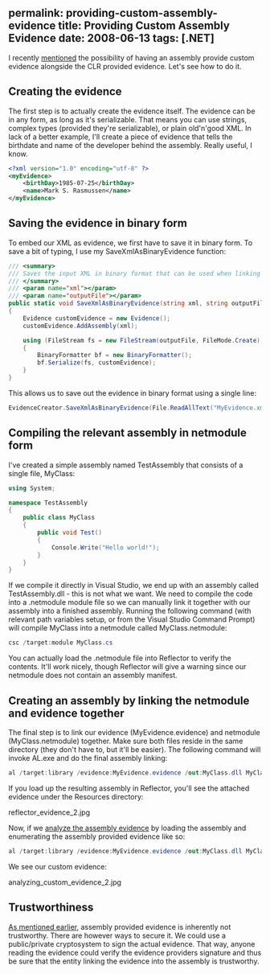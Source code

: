 permalink: providing-custom-assembly-evidence
title: Providing Custom Assembly Evidence
date: 2008-06-13
tags: [.NET]
---
I recently [mentioned](/analyzing-assembly-evidence/) the possibility of having an assembly provide custom evidence alongside the CLR provided evidence. Let's see how to do it.

<!-- more -->

## Creating the evidence

The first step is to actually create the evidence itself. The evidence can be in any form, as long as it's serializable. That means you can use strings, complex types (provided they're serializable), or plain old'n'good XML. In lack of a better example, I'll create a piece of evidence that tells the birthdate and name of the developer behind the assembly. Really useful, I know.

```xml
<?xml version="1.0" encoding="utf-8" ?>
<myEvidence>
	<birthDay>1985-07-25</birthDay>
	<name>Mark S. Rasmussen</name>
</myEvidence>
```

## Saving the evidence in binary form

To embed our XML as evidence, we first have to save it in binary form. To save a bit of typing, I use my SaveXmlAsBinaryEvidence function:

```csharp
/// <summary>
/// Saves the input XML in binary format that can be used when linking custom evidence to an assembly
/// </summary>
/// <param name="xml"></param>
/// <param name="outputFile"></param>
public static void SaveXmlAsBinaryEvidence(string xml, string outputFile)
{
	Evidence customEvidence = new Evidence();
	customEvidence.AddAssembly(xml);

	using (FileStream fs = new FileStream(outputFile, FileMode.Create))
	{
		BinaryFormatter bf = new BinaryFormatter();
		bf.Serialize(fs, customEvidence);
	}
}
```

This allows us to save out the evidence in binary format using a single line:

```csharp
EvidenceCreator.SaveXmlAsBinaryEvidence(File.ReadAllText("MyEvidence.xml"), "MyEvidence.evidence");
```

## Compiling the relevant assembly in netmodule form

I've created a simple assembly named TestAssembly that consists of a single file, MyClass:

```csharp
using System;

namespace TestAssembly
{
	public class MyClass
	{
		public void Test()
		{
			Console.Write("Hello world!");
		}
	}
}
```

If we compile it directly in Visual Studio, we end up with an assembly called TestAssembly.dll - this is not what we want. We need to compile the code into a .netmodule module file so we can manually link it together with our assembly into a finished assembly. Running the following command (with relevant path variables setup, or from the Visual Studio Command Prompt) will compile MyClass into a netmodule called MyClass.netmodule:

```csharp
csc /target:module MyClass.cs
```

You can actually load the .netmodule file into Reflector to verify the contents. It'll work nicely, though Reflector will give a warning since our netmodule does not contain an assembly manifest.

## Creating an assembly by linking the netmodule and evidence together

The final step is to link our evidence (MyEvidence.evidence) and netmodule (MyClass.netmodule) together. Make sure both files reside in the same directory (they don't have to, but it'll be easier). The following command will invoke AL.exe and do the final assembly linking:

```csharp
al /target:library /evidence:MyEvidence.evidence /out:MyClass.dll MyClass.netmodule
```

If you load up the resulting assembly in Reflector, you'll see the attached evidence under the Resources directory:

reflector_evidence_2.jpg

Now, if we [analyze the assembly evidence](/analyzing-assembly-evidence/) by loading the assembly and enumerating the assembly provided evidence like so:

```csharp
al /target:library /evidence:MyEvidence.evidence /out:MyClass.dll MyClass.netmodule
```

We see our custom evidence:

analyzing_custom_evidence_2.jpg

## Trustworthiness

[As mentioned earlier](/analyzing-assembly-evidence/), assembly provided evidence is inherently not trustworthy. There are however ways to secure it. We could use a public/private cryptosystem to sign the actual evidence. That way, anyone reading the evidence could verify the evidence providers signature and thus be sure that the entity linking the evidence into the assembly is trustworthy.
